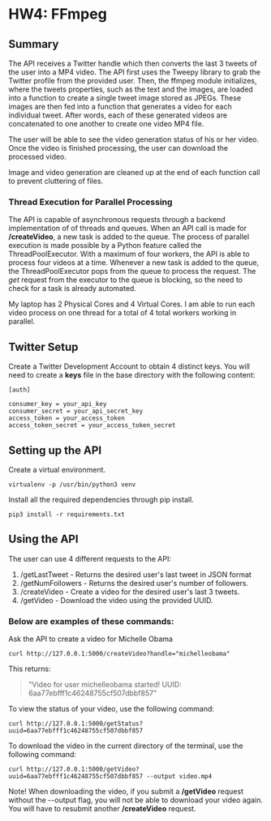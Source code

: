 # HW4: FFmpeg

## Summary
The API receives a Twitter handle which then converts the last 3 tweets of the user into a MP4 video. The API first uses the Tweepy library to grab the Twitter profile from the provided user. Then, the ffmpeg module initializes, where the tweets properties, such as the text and the images, are loaded into a function to create a single tweet image stored as JPEGs. These images are then fed into a function that generates a video for each individual tweet. After words, each of these generated videos are concatenated to one another to create one video MP4 file.

The user will be able to see the video generation status of his or her video. Once the video is finished processing, the user can download the processed video. 

Image and video generation are cleaned up at the end of each function call to prevent cluttering of files.

### Thread Execution for Parallel Processing
The API is capable of asynchronous requests through a backend implementation of of threads and queues. When an API call is made for **/createVideo**, a new task is added to the queue. The process of parallel execution is made possible by a Python feature called the ThreadPoolExecutor. With a maximum of four workers, the API is able to process four videos at a time. Whenever a new task is added to the queue, the ThreadPoolExecutor pops from the queue to process the request. The *get* request from the executor to the queue is blocking, so the need to check for a task is already automated.

My laptop has 2 Physical Cores and 4 Virtual Cores. I am able to run each video process on one thread for a total of 4 total workers working in parallel.

## Twitter Setup
Create a Twitter Development Account to obtain 4 distinct keys. You will need to create a **keys** file in the base directory with the following content:

```
[auth]

consumer_key = your_api_key
consumer_secret = your_api_secret_key
access_token = your_access_token
access_token_secret = your_access_token_secret
```

## Setting up the API
Create a virtual environment.
```
virtualenv -p /usr/bin/python3 venv
```

Install all the required dependencies through pip install.
```
pip3 install -r requirements.txt 
```

## Using the API
The user can use 4 different requests to the API:

1. /getLastTweet - Returns the desired user's last tweet in JSON format
2. /getNumFollowers - Returns the desired user's number of followers.
3. /createVideo - Create a video for the desired user's last 3 tweets.
4. /getVideo - Download the video using the provided UUID.

### Below are examples of these commands:

Ask the API to create a video for Michelle Obama
```
curl http://127.0.0.1:5000/createVideo?handle="michelleobama"
```
This returns:
> "Video for user michelleobama started! UUID: 6aa77ebfff1c46248755cf507dbbf857"

To view the status of your video, use the following command:
```
curl http://127.0.0.1:5000/getStatus?uuid=6aa77ebfff1c46248755cf507dbbf857
```

To download the video in the current directory of the terminal, use the following command:
```
curl http://127.0.0.1:5000/getVideo?uuid=6aa77ebfff1c46248755cf507dbbf857 --output video.mp4
```

Note! When downloading the video, if you submit a **/getVideo** request without the --output flag, you will not be able to download your video again. You will have to resubmit another **/createVideo** request.
